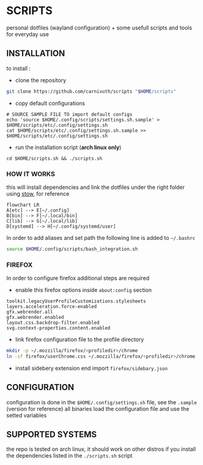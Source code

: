 # SCRIPTS

personal dotfiles (wayland configuration) + some usefull scripts and tools for everyday use

## INSTALLATION

to install :

- clone the repository

```bash
git clone https://github.com/carnivuth/scripts "$HOME/scripts"
```

- copy default configurations

```
# SOURCE SAMPLE FILE TO import default configs
echo 'source $HOME/.config/scripts/settings.sh.sample' > $HOME/scripts/etc/.config/settings.sh
cat $HOME/scripts/etc/.config/settings.sh.sample >> $HOME/scripts/etc/.config/settings.sh
```

- run the installation script (**arch linux only**)

```
cd $HOME/scripts.sh && ./scripts.sh
```

### HOW IT WORKS

this will install dependencies and link the dotfiles under the right folder using [stow](https://www.gnu.org/software/stow/), for reference

```mermaid
flowchart LR
A[etc] --> E[~/.config]
B[bin] --> F[~/.local/bin]
C[lib] --> G[~/.local/lib]
D[systemd] --> H[~/.config/systemd/user]
```

In order to add aliases and set path the following line is added to `~/.bashrc`

```bash
source $HOME/.config/scripts/bash_integration.sh
```

### FIREFOX

In order to configure firefox additional steps are required

- enable this firefox options inside `about:config` section

```
toolkit.legacyUserProfileCustomizations.stylesheets
layers.acceleration.force-enabled
gfx.webrender.all
gfx.webrender.enabled
layout.css.backdrop-filter.enabled
svg.context-properties.content.enabled
```

- link firefox configuration file to the profile directory

```bash
mkdir -p ~/.mozzilla/firefox/<profiledir>/chrome
ln -sf firefox/userChrome.css ~/.mozzilla/firefox/<profiledir>/chrome
```

- install sidebery extension end import `firefox/sidebary.json`

## CONFIGURATION

configuration is done in the `$HOME/.config/settings.sh` file, see the `.sample` (version for reference) all binaries load the configuration file and use the setted variables

## SUPPORTED SYSTEMS

the repo is tested on arch linux, it should work on other distros if you install the dependencies listed in the `./scripts.sh` script
